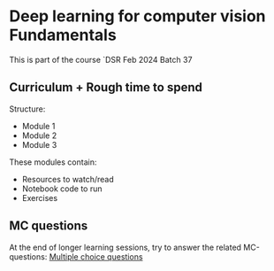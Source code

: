 # Deep learning for computer vision Fundamentals

This is part of the course `DSR Feb 2024 Batch 37

## Curriculum + Rough time to spend

Structure:
- Module 1
- Module 2
- Module 3

These modules contain:
* Resources to watch/read
* Notebook code to run
* Exercises

## MC questions

At the end of longer learning sessions, try to answer the related MC-questions:
[Multiple choice questions](./MC-questions.md)
